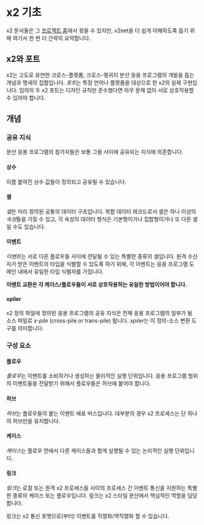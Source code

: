 # x2 기초

x2 문서들은 그 [프로젝트 홈](https://github.com/jaykang920/x2)에서 찾을 수 있지만,
x2net을 더 쉽게 이해하도록 돕기 위해 여기서 한 번 더 간략히 요약합니다.

## x2와 포트

x2는 고도로 유연한 크로스-플랫폼, 크로스-랭귀지 분산 응용 프로그램의 개발을 돕는 개념과
명세의 집합입니다. *포트*는 특정 언어나 플랫폼을 대상으로 한 x2의 실제 구현입니다.
임의의 두 x2 포트는 디자인 규칙만 준수했다면 아무 문제 없이 서로 상호작용할 수 있어야
합니다.

## 개념

### 공유 지식

분산 응용 프로그램의 참가자들은 보통 그들 사이에 공유되는 지식에 의존합니다.

#### 상수

이름 붙여진 상수 값들이 정의되고 공유될 수 있습니다.

#### 셀

*셀*은 미리 정의된 공통의 데이터 구조입니다. 복합 데이터 레코드로서 셀은 하나 이상의
*속성*들을 가질 수 있고, 각 속성의 데이터 형식은 기본형이거나 집합형이거나 또 다른
셀일 수도 있습니다.

#### 이벤트

*이벤트*는 서로 다른 플로우들 사이에 전달될 수 있는 특별한 종류의 셀입니다. 원격 수신자가
받은 이벤트의 타입을 식별할 수 있도록 하기 위해, 각 이벤트는 응용 프로그램 도메인 내에서
유일한 타입 식별자를 가집니다.

**이벤트 교환은 각 케이스/플로우들이 서로 상호작용하는 유일한 방법이어야 합니다.**

#### xpiler

x2 정의 파일에 정의된 응용 프로그램의 공유 지식은 전체 응용 프로그램의 일부가 될 소스
파일로 *x-pile* (cross-pile or trans-pile) 됩니다. *xpiler*는 이 정의-소스 변환
도구를 의미합니다.

### 구성 요소

#### 플로우

*플로우*는 이벤트를 소비하거나 생성하는 물리적인 실행 단위입니다. 응용 프로그램 범위의
이벤트들을 전달받기 위해서 플로우들은 허브에 붙어야 합니다.

#### 허브

*허브*는 플로우들이 붙는 이벤트 배포 버스입니다. 대부분의 경우 x2 프로세스는 단 하나의
허브만을 유지합니다.

#### 케이스

*케이스*는 플로우 안에서 다른 케이스들과 함게 실행될 수 있는 논리적인 실행 단위입니다.

#### 링크

*링크*는 로컬 또는 원격 x2 프로세스들 사이의 프로세스 간 이벤트 통신을 지원하는 특별한
종류의 케이스 또는 플로우입니다. 링크는 x2 스타일 분산에서 핵심적인 역할을 담당합니다.

링크는 x2 통신 포맷으로(부터) 이벤트를 직렬화/역직렬화 할 수 있습니다.
